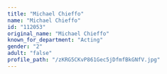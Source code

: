 ```yaml
---
title: "Michael Chieffo"
name: "Michael Chieffo"
id: "112053"
original_name: "Michael Chieffo"
known_for_department: "Acting"
gender: "2"
adult: "false"
profile_path: "/zKRG5CKvP861Gec5jDfmfBkGNfV.jpg"
---
```

